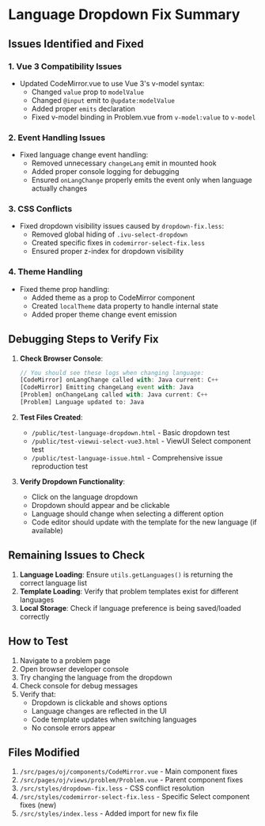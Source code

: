 # Language Dropdown Fix Summary

## Issues Identified and Fixed

### 1. **Vue 3 Compatibility Issues**
- Updated CodeMirror.vue to use Vue 3's v-model syntax:
  - Changed `value` prop to `modelValue`
  - Changed `@input` emit to `@update:modelValue`
  - Added proper `emits` declaration
  - Fixed v-model binding in Problem.vue from `v-model:value` to `v-model`

### 2. **Event Handling Issues**
- Fixed language change event handling:
  - Removed unnecessary `changeLang` emit in mounted hook
  - Added proper console logging for debugging
  - Ensured `onLangChange` properly emits the event only when language actually changes

### 3. **CSS Conflicts**
- Fixed dropdown visibility issues caused by `dropdown-fix.less`:
  - Removed global hiding of `.ivu-select-dropdown`
  - Created specific fixes in `codemirror-select-fix.less`
  - Ensured proper z-index for dropdown visibility

### 4. **Theme Handling**
- Fixed theme prop handling:
  - Added theme as a prop to CodeMirror component
  - Created `localTheme` data property to handle internal state
  - Added proper theme change event emission

## Debugging Steps to Verify Fix

1. **Check Browser Console**:
   ```javascript
   // You should see these logs when changing language:
   [CodeMirror] onLangChange called with: Java current: C++
   [CodeMirror] Emitting changeLang event with: Java
   [Problem] onChangeLang called with: Java current: C++
   [Problem] Language updated to: Java
   ```

2. **Test Files Created**:
   - `/public/test-language-dropdown.html` - Basic dropdown test
   - `/public/test-viewui-select-vue3.html` - ViewUI Select component test
   - `/public/test-language-issue.html` - Comprehensive issue reproduction test

3. **Verify Dropdown Functionality**:
   - Click on the language dropdown
   - Dropdown should appear and be clickable
   - Language should change when selecting a different option
   - Code editor should update with the template for the new language (if available)

## Remaining Issues to Check

1. **Language Loading**: Ensure `utils.getLanguages()` is returning the correct language list
2. **Template Loading**: Verify that problem templates exist for different languages
3. **Local Storage**: Check if language preference is being saved/loaded correctly

## How to Test

1. Navigate to a problem page
2. Open browser developer console
3. Try changing the language from the dropdown
4. Check console for debug messages
5. Verify that:
   - Dropdown is clickable and shows options
   - Language changes are reflected in the UI
   - Code template updates when switching languages
   - No console errors appear

## Files Modified

1. `/src/pages/oj/components/CodeMirror.vue` - Main component fixes
2. `/src/pages/oj/views/problem/Problem.vue` - Parent component fixes
3. `/src/styles/dropdown-fix.less` - CSS conflict resolution
4. `/src/styles/codemirror-select-fix.less` - Specific Select component fixes (new)
5. `/src/styles/index.less` - Added import for new fix file